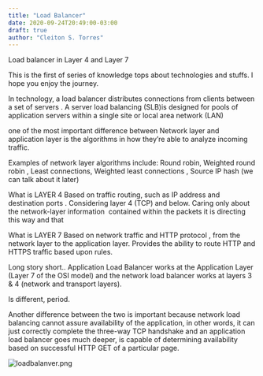 ```yaml
---
title: "Load Balancer"
date: 2020-09-24T20:49:00-03:00
draft: true
author: "Cleiton S. Torres"
---
```


Load balancer in Layer 4 and Layer 7

This is the first of series of knowledge tops about technologies and stuffs. I hope you enjoy the journey.

In technology, a load balancer distributes connections from clients between a set of servers . A server load balancing (SLB)is designed for pools of application servers within a single site or local area network (LAN)

one of the most important difference between Network layer and application layer is the algorithms in how they’re able to analyze incoming traffic.

Examples of network layer algorithms include: Round robin, Weighted round robin , Least connections, Weighted least connections , Source IP hash (we can talk about it later)

What is LAYER 4
Based on traffic routing, such as IP address and destination ports . Considering layer 4 (TCP) and below. 
Caring only about the network-layer information  contained within the packets it is directing this way and that

What is LAYER 7
Based on network traffic and HTTP protocol , from the network layer to the application layer.
Provides the ability to route HTTP and HTTPS traffic based upon rules.

Long story short..
Application Load Balancer works at the Application Layer (Layer 7 of the OSI model) and the network load balancer works at layers 3 & 4 (network and transport layers).

Is different, period.


Another difference between the two is important because network load balancing cannot assure availability of the application, in other words, it can just correctly complete the three-way TCP handshake and an application load balancer goes much deeper, is capable of determining availability based on successful HTTP GET of a particular page.


![loadbalanver.png](/images/loadbalancer.png) 


